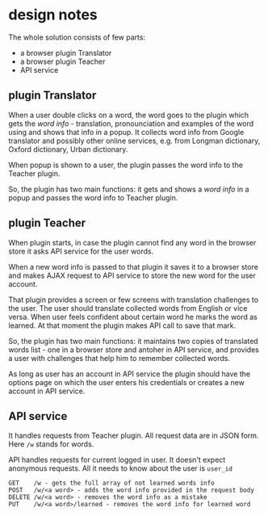 # design notes

The whole solution consists of few parts:

* a browser plugin Translator
* a browser plugin Teacher
* API service


## plugin Translator

When a user double clicks on a word, the word goes to the plugin which gets the *word info* - translation, pronounciation and
examples of the word using and shows that info in a popup. It collects word info from Google translator and possibly other
online services, e.g. from Longman dictionary, Oxford dictionary, Urban dictionary.

When popup is shown to a user, the plugin passes the word info to the Teacher plugin.

So, the plugin has two main functions: it gets and shows a *word info* in a popup and passes the word info to Teacher plugin.


## plugin Teacher

When plugin starts, in case the plugin cannot find any word in the browser store it asks API service for the user words.

When a new word info is passed to that plugin it saves it to a browser store and makes AJAX request to API service to store
the new word for the user account.

That plugin provides a screen or few screens with translation challenges to the user. The user should translate collected words
from English or vice versa. When user feels confident about certain word he marks the word as learned. At that moment the plugin
makes API call to save that mark.

So, the plugin has two main functions: it maintains two copies of translated words list - one in a browser store and antoher in
API service, and provides a user with challenges that help him to remember collected words.

As long as user has an account in API service the plugin should have the options page on which the user enters his credentials
or creates a new account in API service.


## API service

It handles requests from Teacher plugin. All request data are in JSON form. Here `/w` stands for words.

API handles requests for current logged in user. It doesn't expect anonymous requests. All it needs to know about the user is `user_id`

    GET    /w - gets the full array of not learned words info
    POST   /w/<a word> - adds the word info provided in the request body
    DELETE /w/<a word> - removes the word info as a mistake
    PUT    /w/<a word>/learned - removes the word info for learned word
